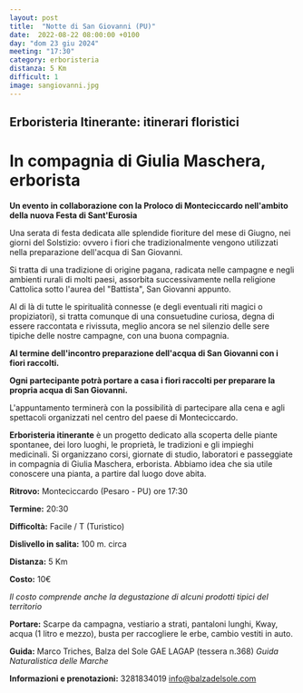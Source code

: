 ```yaml
---
layout: post
title:  "Notte di San Giovanni (PU)"
date:  2022-08-22 08:00:00 +0100
day: "dom 23 giu 2024"
meeting: "17:30"
category: erboristeria
distanza: 5 Km 
difficult: 1
image: sangiovanni.jpg
---
```


## Erboristeria Itinerante: itinerari floristici

# In compagnia di Giulia Maschera, erborista

**Un evento in collaborazione con la Proloco di Monteciccardo nell'ambito della nuova Festa di Sant'Eurosia**

Una serata di festa dedicata alle splendide fioriture del mese di Giugno, nei giorni del Solstizio: ovvero i fiori che tradizionalmente vengono utilizzati nella preparazione dell'acqua di San Giovanni.

Si tratta di una tradizione di origine pagana, radicata nelle campagne e negli ambienti rurali di molti paesi, assorbita successivamente nella religione Cattolica sotto l'aurea del "Battista", San Giovanni appunto.

Al di là di tutte le spiritualità connesse (e degli eventuali riti magici o propiziatori), si tratta comunque di una consuetudine curiosa, degna di essere raccontata e rivissuta,  meglio ancora se nel silenzio delle sere tipiche delle nostre campagne, con una buona compagnia.

**Al termine dell'incontro preparazione dell'acqua di San Giovanni con i fiori raccolti.**

**Ogni partecipante potrà portare a casa i fiori raccolti per preparare la propria acqua di San Giovanni.**

L'appuntamento terminerà con la possibilità di partecipare alla cena e agli spettacoli organizzati nel centro del paese di Monteciccardo.


**Erboristeria itinerante** è un progetto dedicato alla scoperta delle piante spontanee, dei loro luoghi, le proprietà, le tradizioni e gli impieghi medicinali. Si organizzano corsi, giornate di studio, laboratori e passeggiate in compagnia di Giulia Maschera, erborista. Abbiamo idea che sia utile conoscere una pianta, a partire dal luogo dove abita.

**Ritrovo:** Monteciccardo (Pesaro - PU) ore 17:30

**Termine:** 20:30

**Difficoltà:** Facile / T (Turistico)

**Dislivello in salita:**  100 m. circa

**Distanza:** 5 Km

**Costo:** 10€ 

*Il costo comprende anche la degustazione di alcuni prodotti tipici del territorio*

**Portare:** Scarpe da campagna, vestiario a strati, pantaloni lunghi, Kway, acqua (1 litro e mezzo), busta per raccogliere le erbe, cambio vestiti in auto.


**Guida:** Marco Triches, Balza del Sole GAE LAGAP (tessera n.368)
*Guida Naturalistica delle Marche*

**Informazioni e prenotazioni:** 3281834019 info@balzadelsole.com
